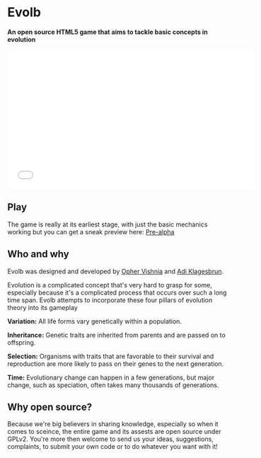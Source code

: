 Evolb
=====
**An open source HTML5 game that aims to tackle basic concepts in evolution**

<iframe width="560" height="315" src="//www.youtube.com/embed/npkGzhTnWNw?rel=0" frameborder="0" allowfullscreen></iframe>

## Play
The game is really at its earliest stage, with just the basic mechanics working but you can get a sneak preview here:
[Pre-alpha](http://opherv.github.io/evolb/)

## Who and why

Evolb was designed and developed by [Opher Vishnia](http:///www.opherv.com) and [Adi Klagesbrun](http://www.dvarimshe.com/).

Evolution is a complicated concept that's very hard to grasp for some, especially because it's a complicated process that occurs over such a long time span. Evolb attempts to incorporate these four pillars of evolution theory into its gameplay

**Variation:** All life forms vary genetically within a population.

**Inheritance:**
Genetic traits are inherited from parents and are passed on to offspring.

**Selection:** Organisms with traits that are favorable to their survival and reproduction are more likely to pass on their genes to the next generation.

**Time:** Evolutionary change can happen in a few generations, but major change, such as speciation, often takes many thousands of generations.

## Why open source?
Because we're big believers in sharing knowledge, especially so when it comes to sceince, the entire game and its assests are open source under GPLv2. You're more then welcome to send us your ideas, suggestions, complaints, to submit your own code or to do whatever you want with it!


